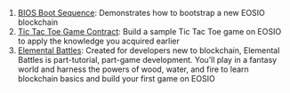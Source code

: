 1. [BIOS Boot Sequence](bios-boot-sequence.md): Demonstrates how to bootstrap a new EOSIO blockchain
2. [Tic Tac Toe Game Contract](tic-tac-toe-game-contract.md): Build a sample Tic Tac Toe game on EOSIO to apply the knowledge you acquired earlier
3. [Elemental Battles](https://battles.eos.io?utm_source=devportal): Created for developers new to blockchain, Elemental Battles is part-tutorial, part-game development. You’ll play in a fantasy world and harness the powers of wood, water, and fire to learn blockchain basics and build your first game on EOSIO